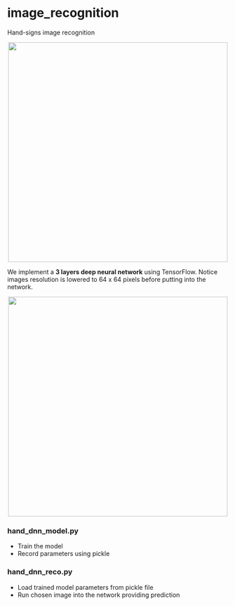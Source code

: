 # image_recognition
Hand-signs image recognition 

<p align="center"><img src="https://user-images.githubusercontent.com/24521991/32612515-6c0dee0e-c5a3-11e7-82e7-1d872ffd022e.png" width="500"></p>

We implement a <b>3 layers deep neural network</b> using TensorFlow. Notice images resolution is lowered to 64 x 64 pixels before putting into the network. 
<p align="center"><img src="https://user-images.githubusercontent.com/24521991/32612759-0a432efe-c5a4-11e7-8d77-917f73f09cbf.png" width="500"></p>

### hand_dnn_model.py
<ul>
<li>Train the model</li>
<li>Record parameters using pickle</li>
</ul>

### hand_dnn_reco.py
<ul>
<li>Load trained model parameters from pickle file </li>
<li>Run chosen image into the network providing prediction </li>
</ul>
